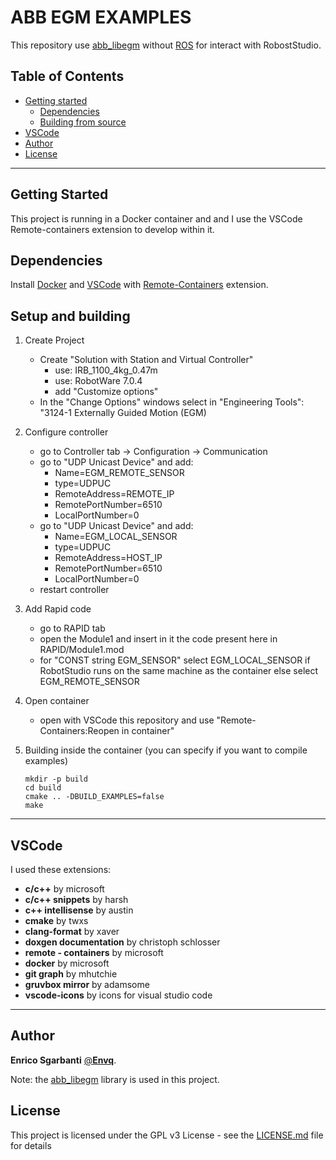 # ABB EGM EXAMPLES
This repository use [abb_libegm](https://github.com/ros-industrial/abb_libegm) without [ROS](https://www.ros.org) for interact with RobostStudio.


## Table of Contents

* [Getting started](#getting-started)
  * [Dependencies](#dependencies)
  * [Building from source](#building-from-source)
* [VSCode](#vscode)
* [Author](#author)
* [License](#license)


---
## Getting Started
This project is running in a Docker container and and I use the VSCode Remote-containers extension to develop within it.


## Dependencies
Install [Docker](https://www.docker.com) and [VSCode](https://code.visualstudio.com) with [Remote-Containers](https://marketplace.visualstudio.com/items?itemName=ms-vscode-remote.remote-containers) extension.

## Setup and building
1. Create Project 
    - Create "Solution with Station and Virtual Controller"
        - use: IRB_1100_4kg_0.47m
        - use: RobotWare 7.0.4
        - add "Customize options"
    - In the "Change Options" windows select in "Engineering Tools": "3124-1 Externally Guided Motion (EGM)

2. Configure controller
    - go to Controller tab -> Configuration -> Communication 
    - go to "UDP Unicast Device" and add:
        - Name=EGM_REMOTE_SENSOR
        - type=UDPUC
        - RemoteAddress=REMOTE_IP
        - RemotePortNumber=6510
        - LocalPortNumber=0
    - go to "UDP Unicast Device" and add:
        - Name=EGM_LOCAL_SENSOR
        - type=UDPUC
        - RemoteAddress=HOST_IP
        - RemotePortNumber=6510
        - LocalPortNumber=0
    - restart controller

3. Add Rapid code
    - go to RAPID tab
    - open the Module1 and insert in it the code present here in RAPID/Module1.mod
    - for "CONST string EGM_SENSOR" select EGM_LOCAL_SENSOR if RobotStudio runs on the same machine as the container else select EGM_REMOTE_SENSOR

4. Open container
    - open with VSCode this repository and use "Remote-Containers:Reopen in container"

5. Building inside the container (you can specify if you want to compile examples)
    ~~~
    mkdir -p build
    cd build
    cmake .. -DBUILD_EXAMPLES=false
    make
    ~~~



---
## VSCode
I used these extensions:
- **c/c++** by microsoft
- **c/c++ snippets** by harsh
- **c++ intellisense** by austin
- **cmake** by twxs
- **clang-format** by xaver
- **doxgen documentation** by christoph schlosser
- **remote - containers** by microsoft
- **docker** by microsoft
- **git graph** by mhutchie
- **gruvbox mirror** by adamsome
- **vscode-icons** by icons for visual studio code


---
## Author
**Enrico Sgarbanti** [@**Envq**](https://github.com/Envq).

Note: the [abb_libegm](https://github.com/ros-industrial/abb_libegm) library is used in this project.


## License
This project is licensed under the GPL v3 License - see the [LICENSE.md](LICENSE.md) file for details